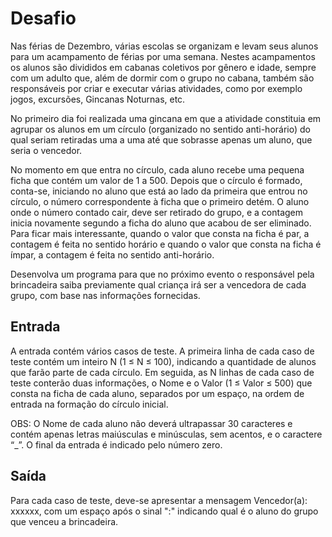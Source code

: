 <h1>Desafio</h1>
Nas férias de Dezembro, várias escolas se organizam e levam seus alunos para um acampamento de férias por uma semana. Nestes acampamentos os alunos são divididos em cabanas coletivos por gênero e idade, sempre com um adulto que, além de dormir com o grupo no cabana, também são responsáveis por criar e executar várias atividades, como por exemplo jogos, excursões, Gincanas Noturnas, etc.

No primeiro dia foi realizada uma gincana em que a atividade constituia em agrupar os alunos em um círculo (organizado no sentido anti-horário) do qual seriam retiradas uma a uma até que sobrasse apenas um aluno, que seria o vencedor.

No momento em que entra no círculo, cada aluno recebe uma pequena ficha que contém um valor de 1 a 500. Depois que o círculo é formado, conta-se, iniciando no aluno que está ao lado da primeira que entrou no círculo, o número correspondente à ficha que o primeiro detém. O aluno onde o número contado cair, deve ser retirado do grupo, e a contagem inicia novamente segundo a ficha do aluno que acabou de ser eliminado. Para ficar mais interessante, quando o valor que consta na ficha é par, a contagem é feita no sentido horário e quando o valor que consta na ficha é ímpar, a contagem é feita no sentido anti-horário.

Desenvolva um programa para que no próximo evento o responsável pela brincadeira saiba previamente qual criança irá ser a vencedora de cada grupo, com base nas informações fornecidas.

<h2>Entrada</h2>
A entrada contém vários casos de teste. A primeira linha de cada caso de teste contém um inteiro N (1 ≤ N ≤ 100), indicando a quantidade de alunos que farão parte de cada círculo. Em seguida, as N linhas de cada caso de teste conterão duas informações, o Nome e o Valor (1 ≤ Valor ≤ 500) que consta na ficha de cada aluno, separados por um espaço, na ordem de entrada na formação do círculo inicial.

OBS: O Nome de cada aluno não deverá ultrapassar 30 caracteres e contém apenas letras maiúsculas e minúsculas, sem acentos, e o caractere “_”. O final da entrada é indicado pelo número zero.

<h2>Saída</h2>
Para cada caso de teste, deve-se apresentar a mensagem Vencedor(a): xxxxxx, com um espaço após o sinal ":" indicando qual é o aluno do grupo que venceu a brincadeira.
